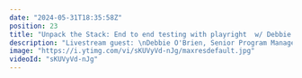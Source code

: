 ```yaml
---
date: "2024-05-31T18:35:58Z"
position: 23
title: "Unpack the Stack: End to end testing with playright  w/ Debbie O'Brien from Microsoft"
description: "Livestream guest: \nDebbie O'Brien, Senior Program Manager at Microsoft advocating for Playwright Testing\nhttps://twitter.com/debs_obrien\nhttps://twitter.com/playwrightweb\nhttps://twitter.com/Microsoft\n\nLivestream Host: Tim Benniks \nhttps://twitter.com/timbenniks\nhttps://www.linkedin.com/in/timbenniks/\n\nJoin us on Discord at https://uniform.to/discord\n\nFollow us on:\nFacebook: https://www.facebook.com/people/Uniform/\nTwitter: https://twitter.com/UniformDev \nLinkedIn: https://www.linkedin.com/company/uniformdev \nInstagram: https://www.instagram.com/uniform.dev/"
image: "https://i.ytimg.com/vi/sKUVyVd-nJg/maxresdefault.jpg"
videoId: "sKUVyVd-nJg"
---
```


